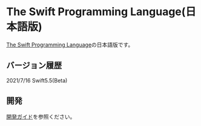 # The Swift Programming Language\(日本語版\)

[The Swift Programming Language](https://docs.swift.org/swift-book/)の日本語版です。

## バージョン履歴

2021/7/16 Swift5.5\(Beta\)

## 開発

[開発ガイド](https://github.com/stzn/the-swift-programming-language-jp/tree/fb429c05ba8213016ca97e93f9454d86ed274ab7/CONTRIBUTION.md)を参照ください。

